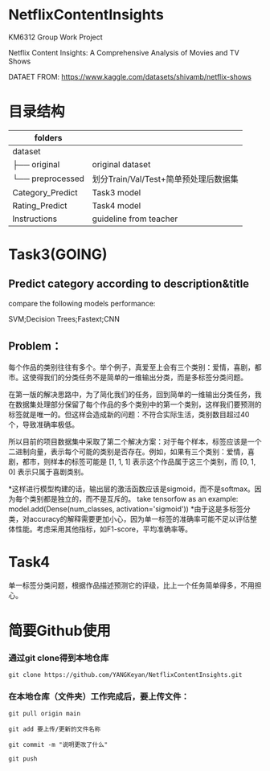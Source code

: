 # NetflixContentInsights
KM6312 Group Work Project

Netflix Content Insights: A Comprehensive Analysis of Movies and TV Shows

DATAET FROM: https://www.kaggle.com/datasets/shivamb/netflix-shows
# 目录结构
| folders               |                   |
|-----------------------|-------------------|
| dataset               |                         |
| ├── original          | original dataset   |
| └── preprocessed       | 划分Train/Val/Test+简单预处理后数据集 |
| Category_Predict      | Task3 model       |
| Rating_Predict        | Task4 model       |
| Instructions          | guideline from teacher |
# Task3(GOING)
## Predict category according to description&title

compare the following models performance:

SVM;Decision Trees;Fastext;CNN

## Problem：

每个作品的类别往往有多个。举个例子，真爱至上会有三个类别：爱情，喜剧，都市。这使得我们的分类任务不是简单的一维输出分类，而是多标签分类问题。

在第一版的解决思路中，为了简化我们的任务，回到简单的一维输出分类任务，我在数据集处理部分保留了每个作品的多个类别中的第一个类别，这样我们要预测的标签就是唯一的。但这样会造成新的问题：不符合实际生活，类别数目超过40个，导致准确率极低。

所以目前的项目数据集中采取了第二个解决方案：对于每个样本，标签应该是一个二进制向量，表示每个可能的类别是否存在。例如，如果有三个类别：爱情，喜剧，都市，则样本的标签可能是 [1, 1, 1] 表示这个作品属于这三个类别，而 [0, 1, 0] 表示只属于喜剧类别。

*这样进行模型构建的话，输出层的激活函数应该是sigmoid，而不是softmax。因为每个类别都是独立的，而不是互斥的。
take tensorfow as an example:
	model.add(Dense(num_classes, activation='sigmoid'))
*由于这是多标签分类，对accuracy的解释需要更加小心，因为单一标签的准确率可能不足以评估整体性能。考虑采用其他指标，如F1-score，平均准确率等。

# Task4

单一标签分类问题，根据作品描述预测它的评级，比上一个任务简单得多，不用担心。

# 简要Github使用
### 通过git clone得到本地仓库
	git clone https://github.com/YANGKeyan/NetflixContentInsights.git

### 在本地仓库（文件夹）工作完成后，要上传文件：
	git pull origin main

	git add 要上传/更新的文件名称

	git commit -m "说明更改了什么"

	git push

